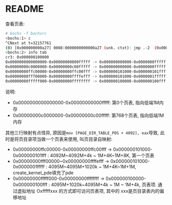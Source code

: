 # README

查看页表:
```bash
# bochs -f bochsrc
<bochs:1> c
^CNext at t=32157761
(0) [0x000000000a27] 0008:0000000000000a27 (unk. ctxt): jmp .-2  (0x00000a27)     ; ebfe
<bochs:2> info tab
cr3: 0x000000100000
0x0000000000000000-0x00000000000fffff -> 0x000000000000-0x0000000fffff
0x00000000c0000000-0x00000000c00fffff -> 0x000000000000-0x0000000fffff
0x00000000ffc00000-0x00000000ffc00fff -> 0x000000101000-0x000000101fff
0x00000000fff00000-0x00000000ffffefff -> 0x000000101000-0x0000001fffff
0x00000000fffff000-0x00000000ffffffff -> 0x000000100000-0x000000100fff
```

说明:
- 0x0000000000000000-0x00000000000fffff: 第0个页表, 指向低端1M内存
- 0x00000000c0000000-0x00000000c00fffff: 第768个页表, 指向低端1M内存

其他三行映射有点怪异, 原因是`mov [PAGE_DIR_TABLE_POS + 4092], eax`导致, 此时是将页目录项当做一个页表来使用, 叫页目录自映射:
- 0x00000000ffc00000-0x00000000ffc00fff -> 0x000000101000-0x000000101fff : 4092M~4092M+4k ~ 1M+4K~1M+8K, 第一个页表
- 0x00000000fff00000~0x00000000ffffefff -> 0x000000101000-0x0000001fffff : 4095M~4095M+1020k ~ 1M+4K~1M+1M, create_kernel_pde填充了pde
- 0x00000000fffff000-0x00000000ffffffff -> 0x000000100000-0x000000100fff : 4095M+1020k~4095M+4k ~ 1M ~ 1M+4k, 页表项. 通过虚拟地址 Oxfffffxxx 的方式即可访问页表项, 其中的 xxx是页目录表内的偏移地址